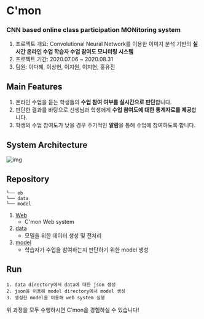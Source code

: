 # C'mon 
### CNN based online class participation MONitoring system

1. 프로젝트 개요: Convolutional Neural Network를 이용한 이미지 분석 기반의 **실시간 온라인 수업 학습자 수업 참여도 모니터링 시스템**
2. 프로젝트 기간: 2020.07.06 ~ 2020.08.31
3. 팀원: 이다혜, 이상헌, 이지원, 이지현, 홍유진

## Main Features

1. 온라인 수업을 듣는 학생들의 **수업 참여 여부를 실시간으로 판단**합니다.
2. 판단한 결과를 바탕으로 선생님과 학생에게 **수업 참여도에 대한 통계자료를 제공**합니다.
3. 학생의 수업 참여도가 낮을 경우 주기적인 **알람**을 통해 수업에 참여하도록 합니다.

## System Architecture

![img](https://user-images.githubusercontent.com/43233184/91653317-7ed6d500-eada-11ea-8ccf-34e720ba21a9.png)

## Repository

```
└── eb
└── data
└── model
```

1. [Web](https://github.com/H1L4-KoreaUniv/Eyecon/tree/master/Web)
    - C'mon Web system
2. [data](https://github.com/H1L4-KoreaUniv/Eyecon/tree/master/data)
    - 모델을 위한 데이터 생성 및 전처리
3. [model](https://github.com/H1L4-KoreaUniv/Eyecon/tree/master/model)
    - 학습자가 수업을 참여하는지 판단하기 위한 model 생성


## Run

```
1. data directory에서 data에 대한 json 생성
2. json을 이용해 model directory에서 model 생성
3. 생성한 model을 이용해 web system 실행
```

위 과정을 모두 수행하시면 C'mon을 경험하실 수 있습니다!
